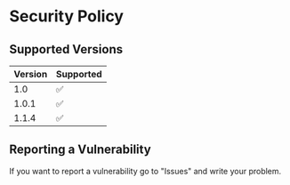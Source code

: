 # Security Policy

## Supported Versions
| Version | Supported          |
| ------- | ------------------ |
| 1.0     | :white_check_mark: |
| 1.0.1   | :white_check_mark: |
| 1.1.4   | :white_check_mark: |

## Reporting a Vulnerability

If you want to report a vulnerability go to "Issues" and write your problem.

